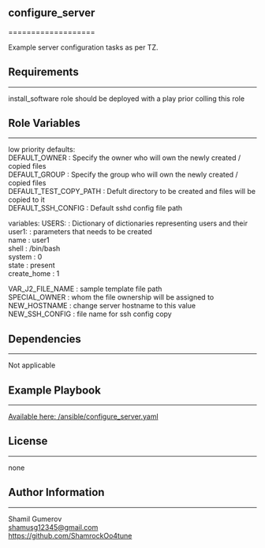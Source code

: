 ## configure_server  
===================  

Example server configuration tasks as per TZ.  



## Requirements  
------------  

install_software role should be deployed with a play prior colling this role   


## Role Variables  
--------------  

low priority defaults:  
DEFAULT_OWNER               : Specify the owner who will own the newly created / copied files  
DEFAULT_GROUP               : Specify the group who will own the newly created / copied files  
DEFAULT_TEST_COPY_PATH      : Defult directory to be created and files will be copied to it  
DEFAULT_SSH_CONFIG          : Default sshd config file path   

variables:
USERS:                      : Dictionary of dictionaries representing users and their  
  user1:                    : parameters that needs to be created  
    name        : user1    
    shell       : /bin/bash    
    system      : 0           
    state       : present     
    create_home : 1           

VAR_J2_FILE_NAME            : sample template file path  
SPECIAL_OWNER               : whom the file ownership will be assigned to  
NEW_HOSTNAME                : change server hostname to this value  
NEW_SSH_CONFIG              : file name for ssh config copy  


## Dependencies    
------------  

Not applicable  


## Example Playbook
----------------

[Available here: /ansible/configure_server.yaml](https://github.com/ShamrockOo4tune/test-task/blob/master/ansible/configure_server.yaml)  

## License  
-------  

none

## Author Information
------------------

Shamil Gumerov  
shamusg12345@gmail.com  
https://github.com/ShamrockOo4tune  
